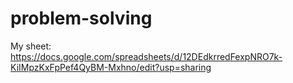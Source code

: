 # problem-solving
My sheet:
https://docs.google.com/spreadsheets/d/12DEdkrredFexpNRO7k-KiIMpzKxFpPef4QyBM-Mxhno/edit?usp=sharing
